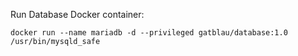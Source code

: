 


Run Database Docker container:

`docker run --name mariadb -d --privileged gatblau/database:1.0 /usr/bin/mysqld_safe`
